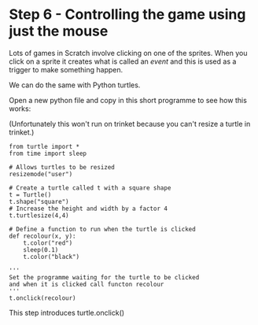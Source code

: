 # Step 6 - Controlling the game using just the mouse

Lots of games in Scratch involve clicking on one of the sprites. When you click on a sprite it creates what is called an *event* and this is used as a trigger to make something happen.

We can do the same with Python turtles.

Open a new python file and copy in this short programme to see how this works:

(Unfortunately this won't run on trinket because you can't resize a turtle in trinket.)
```
from turtle import *
from time import sleep

# Allows turtles to be resized
resizemode("user")

# Create a turtle called t with a square shape
t = Turtle()
t.shape("square")
# Increase the height and width by a factor 4
t.turtlesize(4,4)

# Define a function to run when the turtle is clicked
def recolour(x, y):
    t.color("red")
    sleep(0.1)
    t.color("black")

'''
Set the programme waiting for the turtle to be clicked
and when it is clicked call functon recolour
'''
t.onclick(recolour)
```

This step introduces turtle.onclick()